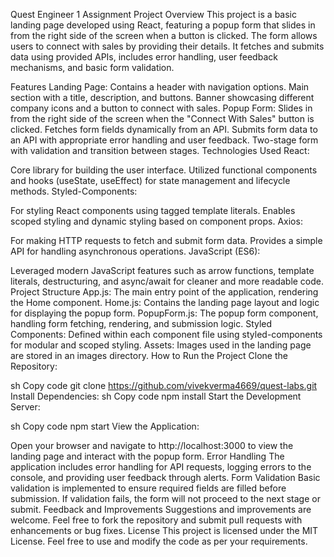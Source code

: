 Quest Engineer 1 Assignment
Project Overview
This project is a basic landing page developed using React, featuring a popup form that slides in from the right side of the screen when a button is clicked. The form allows users to connect with sales by providing their details. It fetches and submits data using provided APIs, includes error handling, user feedback mechanisms, and basic form validation.

Features
Landing Page:
Contains a header with navigation options.
Main section with a title, description, and buttons.
Banner showcasing different company icons and a button to connect with sales.
Popup Form:
Slides in from the right side of the screen when the "Connect With Sales" button is clicked.
Fetches form fields dynamically from an API.
Submits form data to an API with appropriate error handling and user feedback.
Two-stage form with validation and transition between stages.
Technologies Used
React:

Core library for building the user interface.
Utilized functional components and hooks (useState, useEffect) for state management and lifecycle methods.
Styled-Components:

For styling React components using tagged template literals.
Enables scoped styling and dynamic styling based on component props.
Axios:

For making HTTP requests to fetch and submit form data.
Provides a simple API for handling asynchronous operations.
JavaScript (ES6):

Leveraged modern JavaScript features such as arrow functions, template literals, destructuring, and async/await for cleaner and more readable code.
Project Structure
App.js: The main entry point of the application, rendering the Home component.
Home.js: Contains the landing page layout and logic for displaying the popup form.
PopupForm.js: The popup form component, handling form fetching, rendering, and submission logic.
Styled Components:
Defined within each component file using styled-components for modular and scoped styling.
Assets: Images used in the landing page are stored in an images directory.
How to Run the Project
Clone the Repository:

sh
Copy code
git clone https://github.com/vivekverma4669/quest-labs.git
Install Dependencies:
sh
Copy code
npm install
Start the Development Server:

sh
Copy code
npm start
View the Application:

Open your browser and navigate to http://localhost:3000 to view the landing page and interact with the popup form.
Error Handling
The application includes error handling for API requests, logging errors to the console, and providing user feedback through alerts.
Form Validation
Basic validation is implemented to ensure required fields are filled before submission. If validation fails, the form will not proceed to the next stage or submit.
Feedback and Improvements
Suggestions and improvements are welcome. Feel free to fork the repository and submit pull requests with enhancements or bug fixes.
License
This project is licensed under the MIT License. Feel free to use and modify the code as per your requirements.
